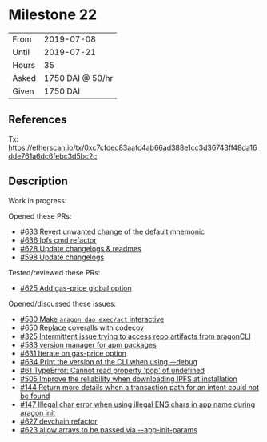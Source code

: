 # Milestone 22

|       |                  |
| ----- | ---------------- |
| From  | 2019-07-08       |
| Until | 2019-07-21       |
| Hours | 35               |
| Asked | 1750 DAI @ 50/hr |
| Given | 1750 DAI         |

## References

Tx: <https://etherscan.io/tx/0xc7cfdec83aafc4ab66ad388e1cc3d36743ff48da16dde761a6dc6febc3d5bc2c>

## Description

Work in progress:

Opened these PRs:

- [#633 Revert unwanted change of the default mnemonic](https://github.com/aragon/aragon-cli/pull/633)
- [#636 Ipfs cmd refactor](https://github.com/aragon/aragon-cli/pull/636)
- [#628 Update changelogs & readmes](https://github.com/aragon/aragon-cli/pull/628)
- [#598 Update changelogs](https://github.com/aragon/aragon-cli/pull/598)

Tested/reviewed these PRs:

- [#625 Add gas-price global option](https://github.com/aragon/aragon-cli/pull/625)

Opened/discussed these issues:

- [#580 Make `aragon dao exec/act` interactive](https://github.com/aragon/aragon-cli/issues/580)
- [#650 Replace coveralls with codecov](https://github.com/aragon/aragon-cli/issues/650)
- [#325 Intermittent issue trying to access repo artifacts from aragonCLI](https://github.com/aragon/aragon.js/issues/325)
- [#583 version manager for apm packages](https://github.com/aragon/aragon-cli/issues/583)
- [#631 Iterate on gas-price option](https://github.com/aragon/aragon-cli/issues/631)
- [#634 Print the version of the CLI when using --debug](https://github.com/aragon/aragon-cli/issues/634)
- [#61 TypeError: Cannot read property 'pop' of undefined](https://github.com/aragon/aragen/issues/61)
- [#505 Improve the reliability when downloading IPFS at installation](https://github.com/aragon/aragon-cli/issues/505)
- [#144 Return more details when a transaction path for an intent could not be found](https://github.com/aragon/aragon.js/issues/144)
- [#147 Illegal char error when using illegal ENS chars in app name during aragon init](https://github.com/aragon/aragon-cli/issues/147)
- [#627 devchain refactor](https://github.com/aragon/aragon-cli/issues/627)
- [#623 allow arrays to be passed via --app-init-params](https://github.com/aragon/aragon-cli/pull/623)
